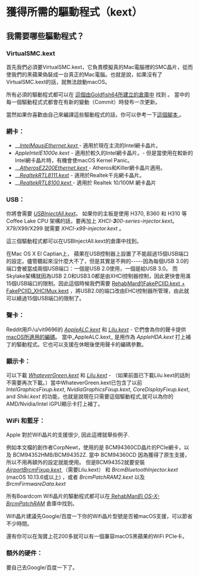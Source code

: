 # 獲得所需的驅動程式（kext）

## 我需要哪些驅動程式？

### VirtualSMC.kext

首先我們必須要VirtualSMC.kext，它負責模擬真的Mac電腦裡的SMC晶片，從而使我們的黑蘋果偽裝成一台真正的Mac電腦。也就是說，如果沒有了VirtualSMC.kext的話，就無法啟動macOS。

所有必須的驅動程式都可以在 [這個由Goldfish64所建立的倉庫中](https://1drv.ms/f/s!AiP7m5LaOED-m-J8-MLJGnOgAqnjGw) 找到 。 當中的每一個驅動程式式都會在有新的變動（Commit）時發布一次更新。

當然如果你喜歡由自己來編譯這些驅動程式的話，你可以參考一下[這個腳本 ](https://github.com/corpnewt/Lilu-and-Friends)。

### 網卡：

* \_\_[_IntelMausiEthernet.kext_ ](https://github.com/Mieze/IntelMausiEthernet)- 適用於現在主流的Intel網卡晶片。
* _AppleIntelE1000e.kext_ - 適用於較久的Intel網卡晶片。- 但是當使用在較新的Intel網卡晶片時，有機會使macOS Kernel Panic。
* \_\_[_AtherosE2200Ethernet.kext_ ](https://github.com/Mieze/AtherosE2200Ethernet)- Atheros和Killer網卡晶片適用。
* \_\_[_RealtekRTL8111.kext_](https://github.com/Mieze/RTL8111_driver_for_OS_X) - 適用於Realtek千兆網卡晶片。
* \_\_[_RealtekRTL8100.kext_ ](https://github.com/Mieze/RealtekRTL8100)- 適用於  Realtek 10/100M 網卡晶片

### USB：

你將會需要 [_USBInjectAll.kext_](https://bitbucket.org/RehabMan/os-x-usb-inject-all/downloads/)。 如果你的主板是使用 H370, B360 和 H310 等Coffee Lake CPU 架構的話，要再加上 _XHCI-**3**00-series-injector.kext_。 X79/X99/X299 就需要 _XHCI-x99-injector.kext_ 。

這三個驅動程式都可以在USBInjectAll.kext的倉庫中找到。

在Mac OS X El Captian上， 蘋果在USB控制器上設置了不能超過15個USB端口的設定。儘管聽起來沒什麼大不了，但是其實是不夠的-----因為每個USB 3.0的端口會被當成兩個USB端口：一個是USB 2.0使用，一個是給USB 3.0。 而Skylake架構就因為USB 2.0和USB3.0都是由XHCI控制器控制，因此更快會用滿15個USB端口的限制。因此這個時候我們需要 [RehabMan的FakePCIID.kext + FakePCIID\_XHCIMux.kext](https://github.com/RehabMan/OS-X-Fake-PCI-ID) ，將USB2.0的端口改由EHCI控制器所管理，由此就可以繞過15個USB端口的限制了。

### 聲卡：

Reddit用戶/u/vit9696的 [_AppleALC.kext_](https://github.com/vit9696/AppleALC/releases) 和 [_Lilu.kext_](https://github.com/vit9696/Lilu/releases) - 它們會為你的聲卡提供 [macOS所適用的編碼](https://github.com/vit9696/AppleALC/wiki/Supported-codecs)。 當中_AppleALC.kext_ 是用作為 _AppleHDA.kext_ 打上補丁的驅動程式。它也可以支援在休眠後使用聲卡的編碼參數。

### 顯示卡：

可以下載 [_WhateverGreen.kext_](https://github.com/acidanthera/WhateverGreen/releases) 和 [_Lilu.kext_](https://github.com/vit9696/Lilu/releases) - （如果前面已下載Lilu.kext的話則不需要再次下載。）當中WhateverGreen.kext已包含了以前 _IntelGraphicsFixup.kext_, _NvidiaGraphicsFixup.kext_, _CoreDisplayFixup.kext_, and _Shiki.kext_ 的功能，也就是說現在只需要這個驅動程式,就可以為你的AMD/Nvidia/Intel iGPU顯示卡打上補丁。

### WiFi 和藍牙：

Apple 對於Wifi晶片的支援很少, 因此這裡就舉些例子.

例如本文檔的創作者CorpNewt，使用的是 BCM94360CD晶片的PCIe網卡，以及 BCM94352HMB/BCM94352Z. 當中 BCM94360CD 因為獲得了原生支援，所以不用再額外的設定就能使用。 但是BCM94352就要安裝 [_AirportBrcmFixup.kext_ ](https://github.com/acidanthera/AirportBrcmFixup) （需要Lilu.kext） 和 _BrcmBluetoothInjector.kext_ \(macOS 10.13.6或以上\) ，或者 _BrcmPatchRAM2.kext_ 以及 _BrcmFirmwareData.kext_

所有Boardcom Wifi晶片的驅動程式都可以在[ RehabMan的 _OS-X-BrcmPatchRAM_](https://github.com/RehabMan/OS-X-BrcmPatchRAM) 倉庫中找到。

Wifi晶片建議先Google/百度一下你的Wifi晶片型號是否被macOS支援，可以節省不少時間。

還有你可以在淘寶上花200多就可以有一個兼容macOS黑蘋果的WiFi PCIe卡。

### 額外的硬件：

要自己去Google/百度一下了。

